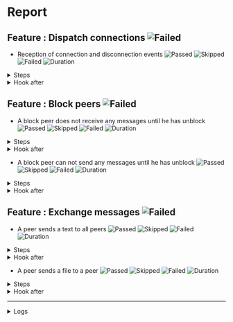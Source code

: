 # Report

## Feature : Dispatch connections ![Failed](https://img.shields.io/badge/Failed-red)

- Reception of connection and disconnection events ![Passed](https://img.shields.io/badge/3-Passed-green) ![Skipped](https://img.shields.io/badge/0-Skipped-yellow) ![Failed](https://img.shields.io/badge/1-Failed-red) ![Duration](https://img.shields.io/badge/17s-81ms-blue)

<details>
<summary>Steps</summary>

  - the following peers are started (line 4) ![Passed](https://img.shields.io/badge/Passed-green) ![Duration](https://img.shields.io/badge/4s-37ms-blue)
  - the peer "P1" connects to "P0" (line 10) ![Passed](https://img.shields.io/badge/Passed-green) ![Duration](https://img.shields.io/badge/6s-11ms-blue)
  - the peer "P0" receives (line 11) ![Passed](https://img.shields.io/badge/Passed-green) ![Duration](https://img.shields.io/badge/3s-721ms-blue)
  - the peer "P1" receives (line 14) ![Failed](https://img.shields.io/badge/Failed-red) ![Duration](https://img.shields.io/badge/3s-310ms-blue)

```
Matched: tests/steps/mod.rs:93:1
Step panicked. Captured output: Peer P1 is not connected with P0
```
</details>



<details>
<summary>Hook after</summary>

- ![Passed](https://img.shields.io/badge/Passed-green) ![Duration](https://img.shields.io/badge/0s-413ms-blue)
</details>



## Feature : Block peers ![Failed](https://img.shields.io/badge/Failed-red)

- A block peer does not receive any messages until he has unblock ![Passed](https://img.shields.io/badge/2-Passed-green) ![Skipped](https://img.shields.io/badge/0-Skipped-yellow) ![Failed](https://img.shields.io/badge/1-Failed-red) ![Duration](https://img.shields.io/badge/13s-458ms-blue)

<details>
<summary>Steps</summary>

  - the following peers are started (line 4) ![Passed](https://img.shields.io/badge/Passed-green) ![Duration](https://img.shields.io/badge/4s-31ms-blue)
  - the peer "P1" connects to "P0" (line 9) ![Passed](https://img.shields.io/badge/Passed-green) ![Duration](https://img.shields.io/badge/0s-12ms-blue)
  - the peer "P1" receives (line 10) ![Failed](https://img.shields.io/badge/Failed-red) ![Duration](https://img.shields.io/badge/9s-414ms-blue)

```
Matched: tests/steps/mod.rs:93:1
Step panicked. Captured output: Peer P1 is not connected with P0
```
</details>



<details>
<summary>Hook after</summary>

- ![Passed](https://img.shields.io/badge/Passed-green) ![Duration](https://img.shields.io/badge/3s-619ms-blue)
</details>


- A block peer can not send any messages until he has unblock ![Passed](https://img.shields.io/badge/2-Passed-green) ![Skipped](https://img.shields.io/badge/0-Skipped-yellow) ![Failed](https://img.shields.io/badge/1-Failed-red) ![Duration](https://img.shields.io/badge/16s-767ms-blue)

<details>
<summary>Steps</summary>

  - the following peers are started (line 48) ![Passed](https://img.shields.io/badge/Passed-green) ![Duration](https://img.shields.io/badge/4s-34ms-blue)
  - the peer "P1" connects to "P0" (line 53) ![Passed](https://img.shields.io/badge/Passed-green) ![Duration](https://img.shields.io/badge/6s-11ms-blue)
  - the peer "P1" receives (line 54) ![Failed](https://img.shields.io/badge/Failed-red) ![Duration](https://img.shields.io/badge/6s-722ms-blue)

```
Matched: tests/steps/mod.rs:93:1
Step panicked. Captured output: Peer P1 is not connected with P0
```
</details>



<details>
<summary>Hook after</summary>

- ![Passed](https://img.shields.io/badge/Passed-green) ![Duration](https://img.shields.io/badge/0s-722ms-blue)
</details>



## Feature : Exchange messages ![Failed](https://img.shields.io/badge/Failed-red)

- A peer sends a text to all peers ![Passed](https://img.shields.io/badge/2-Passed-green) ![Skipped](https://img.shields.io/badge/0-Skipped-yellow) ![Failed](https://img.shields.io/badge/1-Failed-red) ![Duration](https://img.shields.io/badge/13s-45ms-blue)

<details>
<summary>Steps</summary>

  - the following peers are started (line 4) ![Passed](https://img.shields.io/badge/Passed-green) ![Duration](https://img.shields.io/badge/4s-35ms-blue)
  - the peer "P1" connects to "P0" (line 10) ![Passed](https://img.shields.io/badge/Passed-green) ![Duration](https://img.shields.io/badge/3s-7ms-blue)
  - the peer "P0" receives (line 11) ![Failed](https://img.shields.io/badge/Failed-red) ![Duration](https://img.shields.io/badge/6s-2ms-blue)

```
Matched: tests/steps/mod.rs:93:1
Step panicked. Captured output: Peer P0 is not connected with P1
```
</details>



<details>
<summary>Hook after</summary>

- ![Passed](https://img.shields.io/badge/Passed-green) ![Duration](https://img.shields.io/badge/4s-30ms-blue)
</details>


- A peer sends a file to a peer ![Passed](https://img.shields.io/badge/7-Passed-green) ![Skipped](https://img.shields.io/badge/0-Skipped-yellow) ![Failed](https://img.shields.io/badge/1-Failed-red) ![Duration](https://img.shields.io/badge/20s-504ms-blue)

<details>
<summary>Steps</summary>

  - the following peers are started (line 44) ![Passed](https://img.shields.io/badge/Passed-green) ![Duration](https://img.shields.io/badge/4s-35ms-blue)
  - the peer "P1" connects to "P0" (line 50) ![Passed](https://img.shields.io/badge/Passed-green) ![Duration](https://img.shields.io/badge/9s-8ms-blue)
  - the peer "P0" receives (line 51) ![Passed](https://img.shields.io/badge/Passed-green) ![Duration](https://img.shields.io/badge/4s-29ms-blue)
  - the peer "P2" connects to "P0" (line 54) ![Passed](https://img.shields.io/badge/Passed-green) ![Duration](https://img.shields.io/badge/0s-413ms-blue)
  - the peer "P0" receives (line 55) ![Passed](https://img.shields.io/badge/Passed-green) ![Duration](https://img.shields.io/badge/0s-1ms-blue)
  - the peer "P3" connects to "P0" (line 58) ![Passed](https://img.shields.io/badge/Passed-green) ![Duration](https://img.shields.io/badge/0s-1ms-blue)
  - the peer "P0" receives (line 59) ![Passed](https://img.shields.io/badge/Passed-green) ![Duration](https://img.shields.io/badge/0s-11ms-blue)
  - the peer "P2" receives (line 62) ![Failed](https://img.shields.io/badge/Failed-red) ![Duration](https://img.shields.io/badge/3s-1ms-blue)

```
Matched: tests/steps/mod.rs:93:1
Step panicked. Captured output: Peer P2 is not connected with P0
```
</details>



<details>
<summary>Hook after</summary>

- ![Passed](https://img.shields.io/badge/Passed-green) ![Duration](https://img.shields.io/badge/0s-412ms-blue)
</details>


---


<details>
<summary>Logs</summary>

```
2023-10-07T18:03:12.901364Z  INFO rudp2plib::thread: Peer started on port 9000.    
2023-10-07T18:03:13.206729Z  INFO rudp2plib::thread: Peer started on port 9001.    
2023-10-07T18:03:13.286126Z  INFO rudp2plib::thread: Peer started on port 9002.    
2023-10-07T18:03:13.706201Z  INFO rudp2plib::thread: Peer started on port 9003.    
2023-10-07T18:03:13.852464Z  INFO rudp2plib::thread: Peer started on port 9100.    
2023-10-07T18:03:14.005965Z  INFO rudp2plib::thread: Peer started on port 9101.    
2023-10-07T18:03:14.502535Z  INFO rudp2plib::thread: Peer started on port 9102.    
2023-10-07T18:03:14.612294Z  INFO rudp2plib::thread: Peer started on port 9200.    
2023-10-07T18:03:15.108497Z  INFO rudp2plib::thread: Peer started on port 9201.    
2023-10-07T18:03:15.420343Z  INFO rudp2plib::thread: Peer started on port 9202.    
2023-10-07T18:03:15.584137Z  INFO rudp2plib::thread: Peer started on port 9300.    
2023-10-07T18:03:15.840371Z  INFO rudp2plib::thread: Peer started on port 9301.    
2023-10-07T18:03:15.935875Z  INFO rudp2plib::thread: Peer started on port 9302.    
2023-10-07T18:03:16.220526Z  INFO rudp2plib::thread: Peer started on port 9303.    
2023-10-07T18:03:16.384263Z  INFO rudp2plib::thread: Peer started on port 9400.    
2023-10-07T18:03:16.492371Z  INFO rudp2plib::thread: Peer started on port 9401.    
2023-10-07T18:03:16.672254Z  INFO rudp2plib::thread: Peer started on port 9402.    
2023-10-07T18:03:16.820966Z  INFO rudp2plib::thread: Peer started on port 9403.    
2023-10-07T18:03:25.841879Z  INFO rudp2plib::thread: Peer stopped on port 9303.    
2023-10-07T18:03:25.943652Z  INFO rudp2plib::thread: Peer stopped on port 9301.    
2023-10-07T18:03:26.046796Z  INFO rudp2plib::thread: Peer stopped on port 9300.    
2023-10-07T18:03:26.149443Z  INFO rudp2plib::thread: Peer stopped on port 9302.    
2023-10-07T18:03:26.252679Z  INFO rudp2plib::thread: Peer stopped on port 9100.    
2023-10-07T18:03:26.354145Z  INFO rudp2plib::thread: Peer stopped on port 9101.    
2023-10-07T18:03:26.456553Z  INFO rudp2plib::thread: Peer stopped on port 9102.    
2023-10-07T18:03:29.564525Z  INFO rudp2plib::thread: Peer stopped on port 9200.    
2023-10-07T18:03:29.665188Z  INFO rudp2plib::thread: Peer stopped on port 9201.    
2023-10-07T18:03:29.767302Z  INFO rudp2plib::thread: Peer stopped on port 9202.    
2023-10-07T18:03:29.872214Z  INFO rudp2plib::thread: Peer stopped on port 9000.    
2023-10-07T18:03:29.977009Z  INFO rudp2plib::thread: Peer stopped on port 9001.    
2023-10-07T18:03:30.079446Z  INFO rudp2plib::thread: Peer stopped on port 9003.    
2023-10-07T18:03:30.181398Z  INFO rudp2plib::thread: Peer stopped on port 9002.    
2023-10-07T18:03:12.901364Z  INFO rudp2plib::thread: Peer started on port 9000.    
2023-10-07T18:03:13.206729Z  INFO rudp2plib::thread: Peer started on port 9001.    
2023-10-07T18:03:13.286126Z  INFO rudp2plib::thread: Peer started on port 9002.    
2023-10-07T18:03:13.706201Z  INFO rudp2plib::thread: Peer started on port 9003.    
2023-10-07T18:03:13.852464Z  INFO rudp2plib::thread: Peer started on port 9100.    
2023-10-07T18:03:14.005965Z  INFO rudp2plib::thread: Peer started on port 9101.    
2023-10-07T18:03:14.502535Z  INFO rudp2plib::thread: Peer started on port 9102.    
2023-10-07T18:03:14.612294Z  INFO rudp2plib::thread: Peer started on port 9200.    
2023-10-07T18:03:15.108497Z  INFO rudp2plib::thread: Peer started on port 9201.    
2023-10-07T18:03:15.420343Z  INFO rudp2plib::thread: Peer started on port 9202.    
2023-10-07T18:03:15.584137Z  INFO rudp2plib::thread: Peer started on port 9300.    
2023-10-07T18:03:15.840371Z  INFO rudp2plib::thread: Peer started on port 9301.    
2023-10-07T18:03:15.935875Z  INFO rudp2plib::thread: Peer started on port 9302.    
2023-10-07T18:03:16.220526Z  INFO rudp2plib::thread: Peer started on port 9303.    
2023-10-07T18:03:16.384263Z  INFO rudp2plib::thread: Peer started on port 9400.    
2023-10-07T18:03:16.492371Z  INFO rudp2plib::thread: Peer started on port 9401.    
2023-10-07T18:03:16.672254Z  INFO rudp2plib::thread: Peer started on port 9402.    
2023-10-07T18:03:16.820966Z  INFO rudp2plib::thread: Peer started on port 9403.    
2023-10-07T18:03:25.841879Z  INFO rudp2plib::thread: Peer stopped on port 9303.    
2023-10-07T18:03:25.943652Z  INFO rudp2plib::thread: Peer stopped on port 9301.    
2023-10-07T18:03:26.046796Z  INFO rudp2plib::thread: Peer stopped on port 9300.    
2023-10-07T18:03:26.149443Z  INFO rudp2plib::thread: Peer stopped on port 9302.    
2023-10-07T18:03:26.252679Z  INFO rudp2plib::thread: Peer stopped on port 9100.    
2023-10-07T18:03:26.354145Z  INFO rudp2plib::thread: Peer stopped on port 9101.    
2023-10-07T18:03:26.456553Z  INFO rudp2plib::thread: Peer stopped on port 9102.    
2023-10-07T18:03:29.564525Z  INFO rudp2plib::thread: Peer stopped on port 9200.    
2023-10-07T18:03:29.665188Z  INFO rudp2plib::thread: Peer stopped on port 9201.    
2023-10-07T18:03:29.767302Z  INFO rudp2plib::thread: Peer stopped on port 9202.    
2023-10-07T18:03:29.872214Z  INFO rudp2plib::thread: Peer stopped on port 9000.    
2023-10-07T18:03:29.977009Z  INFO rudp2plib::thread: Peer stopped on port 9001.    
2023-10-07T18:03:30.079446Z  INFO rudp2plib::thread: Peer stopped on port 9003.    
2023-10-07T18:03:30.181398Z  INFO rudp2plib::thread: Peer stopped on port 9002.    
2023-10-07T18:03:12.901364Z  INFO rudp2plib::thread: Peer started on port 9000.    
2023-10-07T18:03:13.206729Z  INFO rudp2plib::thread: Peer started on port 9001.    
2023-10-07T18:03:13.286126Z  INFO rudp2plib::thread: Peer started on port 9002.    
2023-10-07T18:03:13.706201Z  INFO rudp2plib::thread: Peer started on port 9003.    
2023-10-07T18:03:13.852464Z  INFO rudp2plib::thread: Peer started on port 9100.    
2023-10-07T18:03:14.005965Z  INFO rudp2plib::thread: Peer started on port 9101.    
2023-10-07T18:03:14.502535Z  INFO rudp2plib::thread: Peer started on port 9102.    
2023-10-07T18:03:14.612294Z  INFO rudp2plib::thread: Peer started on port 9200.    
2023-10-07T18:03:15.108497Z  INFO rudp2plib::thread: Peer started on port 9201.    
2023-10-07T18:03:15.420343Z  INFO rudp2plib::thread: Peer started on port 9202.    
2023-10-07T18:03:15.584137Z  INFO rudp2plib::thread: Peer started on port 9300.    
2023-10-07T18:03:15.840371Z  INFO rudp2plib::thread: Peer started on port 9301.    
2023-10-07T18:03:15.935875Z  INFO rudp2plib::thread: Peer started on port 9302.    
2023-10-07T18:03:16.220526Z  INFO rudp2plib::thread: Peer started on port 9303.    
2023-10-07T18:03:16.384263Z  INFO rudp2plib::thread: Peer started on port 9400.    
2023-10-07T18:03:16.492371Z  INFO rudp2plib::thread: Peer started on port 9401.    
2023-10-07T18:03:16.672254Z  INFO rudp2plib::thread: Peer started on port 9402.    
2023-10-07T18:03:16.820966Z  INFO rudp2plib::thread: Peer started on port 9403.    
2023-10-07T18:03:25.841879Z  INFO rudp2plib::thread: Peer stopped on port 9303.    
2023-10-07T18:03:25.943652Z  INFO rudp2plib::thread: Peer stopped on port 9301.    
2023-10-07T18:03:26.046796Z  INFO rudp2plib::thread: Peer stopped on port 9300.    
2023-10-07T18:03:26.149443Z  INFO rudp2plib::thread: Peer stopped on port 9302.    
2023-10-07T18:03:26.252679Z  INFO rudp2plib::thread: Peer stopped on port 9100.    
2023-10-07T18:03:26.354145Z  INFO rudp2plib::thread: Peer stopped on port 9101.    
2023-10-07T18:03:26.456553Z  INFO rudp2plib::thread: Peer stopped on port 9102.    
2023-10-07T18:03:29.564525Z  INFO rudp2plib::thread: Peer stopped on port 9200.    
2023-10-07T18:03:29.665188Z  INFO rudp2plib::thread: Peer stopped on port 9201.    
2023-10-07T18:03:29.767302Z  INFO rudp2plib::thread: Peer stopped on port 9202.    
2023-10-07T18:03:29.872214Z  INFO rudp2plib::thread: Peer stopped on port 9000.    
2023-10-07T18:03:29.977009Z  INFO rudp2plib::thread: Peer stopped on port 9001.    
2023-10-07T18:03:30.079446Z  INFO rudp2plib::thread: Peer stopped on port 9003.    
2023-10-07T18:03:30.181398Z  INFO rudp2plib::thread: Peer stopped on port 9002.    
2023-10-07T18:03:12.901364Z  INFO rudp2plib::thread: Peer started on port 9000.    
2023-10-07T18:03:13.206729Z  INFO rudp2plib::thread: Peer started on port 9001.    
2023-10-07T18:03:13.286126Z  INFO rudp2plib::thread: Peer started on port 9002.    
2023-10-07T18:03:13.706201Z  INFO rudp2plib::thread: Peer started on port 9003.    
2023-10-07T18:03:13.852464Z  INFO rudp2plib::thread: Peer started on port 9100.    
2023-10-07T18:03:14.005965Z  INFO rudp2plib::thread: Peer started on port 9101.    
2023-10-07T18:03:14.502535Z  INFO rudp2plib::thread: Peer started on port 9102.    
2023-10-07T18:03:14.612294Z  INFO rudp2plib::thread: Peer started on port 9200.    
2023-10-07T18:03:15.108497Z  INFO rudp2plib::thread: Peer started on port 9201.    
2023-10-07T18:03:15.420343Z  INFO rudp2plib::thread: Peer started on port 9202.    
2023-10-07T18:03:15.584137Z  INFO rudp2plib::thread: Peer started on port 9300.    
2023-10-07T18:03:15.840371Z  INFO rudp2plib::thread: Peer started on port 9301.    
2023-10-07T18:03:15.935875Z  INFO rudp2plib::thread: Peer started on port 9302.    
2023-10-07T18:03:16.220526Z  INFO rudp2plib::thread: Peer started on port 9303.    
2023-10-07T18:03:16.384263Z  INFO rudp2plib::thread: Peer started on port 9400.    
2023-10-07T18:03:16.492371Z  INFO rudp2plib::thread: Peer started on port 9401.    
2023-10-07T18:03:16.672254Z  INFO rudp2plib::thread: Peer started on port 9402.    
2023-10-07T18:03:16.820966Z  INFO rudp2plib::thread: Peer started on port 9403.    
2023-10-07T18:03:25.841879Z  INFO rudp2plib::thread: Peer stopped on port 9303.    
2023-10-07T18:03:25.943652Z  INFO rudp2plib::thread: Peer stopped on port 9301.    
2023-10-07T18:03:26.046796Z  INFO rudp2plib::thread: Peer stopped on port 9300.    
2023-10-07T18:03:26.149443Z  INFO rudp2plib::thread: Peer stopped on port 9302.    
2023-10-07T18:03:26.252679Z  INFO rudp2plib::thread: Peer stopped on port 9100.    
2023-10-07T18:03:26.354145Z  INFO rudp2plib::thread: Peer stopped on port 9101.    
2023-10-07T18:03:26.456553Z  INFO rudp2plib::thread: Peer stopped on port 9102.    
2023-10-07T18:03:29.564525Z  INFO rudp2plib::thread: Peer stopped on port 9200.    
2023-10-07T18:03:29.665188Z  INFO rudp2plib::thread: Peer stopped on port 9201.    
2023-10-07T18:03:29.767302Z  INFO rudp2plib::thread: Peer stopped on port 9202.    
2023-10-07T18:03:29.872214Z  INFO rudp2plib::thread: Peer stopped on port 9000.    
2023-10-07T18:03:29.977009Z  INFO rudp2plib::thread: Peer stopped on port 9001.    
2023-10-07T18:03:30.079446Z  INFO rudp2plib::thread: Peer stopped on port 9003.    
2023-10-07T18:03:30.181398Z  INFO rudp2plib::thread: Peer stopped on port 9002.    
2023-10-07T18:03:12.901364Z  INFO rudp2plib::thread: Peer started on port 9000.    
2023-10-07T18:03:13.206729Z  INFO rudp2plib::thread: Peer started on port 9001.    
2023-10-07T18:03:13.286126Z  INFO rudp2plib::thread: Peer started on port 9002.    
2023-10-07T18:03:13.706201Z  INFO rudp2plib::thread: Peer started on port 9003.    
2023-10-07T18:03:13.852464Z  INFO rudp2plib::thread: Peer started on port 9100.    
2023-10-07T18:03:14.005965Z  INFO rudp2plib::thread: Peer started on port 9101.    
2023-10-07T18:03:14.502535Z  INFO rudp2plib::thread: Peer started on port 9102.    
2023-10-07T18:03:14.612294Z  INFO rudp2plib::thread: Peer started on port 9200.    
2023-10-07T18:03:15.108497Z  INFO rudp2plib::thread: Peer started on port 9201.    
2023-10-07T18:03:15.420343Z  INFO rudp2plib::thread: Peer started on port 9202.    
2023-10-07T18:03:15.584137Z  INFO rudp2plib::thread: Peer started on port 9300.    
2023-10-07T18:03:15.840371Z  INFO rudp2plib::thread: Peer started on port 9301.    
2023-10-07T18:03:15.935875Z  INFO rudp2plib::thread: Peer started on port 9302.    
2023-10-07T18:03:16.220526Z  INFO rudp2plib::thread: Peer started on port 9303.    
2023-10-07T18:03:16.384263Z  INFO rudp2plib::thread: Peer started on port 9400.    
2023-10-07T18:03:16.492371Z  INFO rudp2plib::thread: Peer started on port 9401.    
2023-10-07T18:03:16.672254Z  INFO rudp2plib::thread: Peer started on port 9402.    
2023-10-07T18:03:16.820966Z  INFO rudp2plib::thread: Peer started on port 9403.    
2023-10-07T18:03:25.841879Z  INFO rudp2plib::thread: Peer stopped on port 9303.    
2023-10-07T18:03:25.943652Z  INFO rudp2plib::thread: Peer stopped on port 9301.    
2023-10-07T18:03:26.046796Z  INFO rudp2plib::thread: Peer stopped on port 9300.    
2023-10-07T18:03:26.149443Z  INFO rudp2plib::thread: Peer stopped on port 9302.    
2023-10-07T18:03:26.252679Z  INFO rudp2plib::thread: Peer stopped on port 9100.    
2023-10-07T18:03:26.354145Z  INFO rudp2plib::thread: Peer stopped on port 9101.    
2023-10-07T18:03:26.456553Z  INFO rudp2plib::thread: Peer stopped on port 9102.    
2023-10-07T18:03:29.564525Z  INFO rudp2plib::thread: Peer stopped on port 9200.    
2023-10-07T18:03:29.665188Z  INFO rudp2plib::thread: Peer stopped on port 9201.    
2023-10-07T18:03:29.767302Z  INFO rudp2plib::thread: Peer stopped on port 9202.    
2023-10-07T18:03:29.872214Z  INFO rudp2plib::thread: Peer stopped on port 9000.    
2023-10-07T18:03:29.977009Z  INFO rudp2plib::thread: Peer stopped on port 9001.    
2023-10-07T18:03:30.079446Z  INFO rudp2plib::thread: Peer stopped on port 9003.    
2023-10-07T18:03:30.181398Z  INFO rudp2plib::thread: Peer stopped on port 9002.    
2023-10-07T18:03:33.309265Z  INFO rudp2plib::thread: Peer stopped on port 9400.    
2023-10-07T18:03:33.406182Z  INFO rudp2plib::thread: Peer stopped on port 9402.    
2023-10-07T18:03:33.508287Z  INFO rudp2plib::thread: Peer stopped on port 9403.    
2023-10-07T18:03:33.609426Z  INFO rudp2plib::thread: Peer stopped on port 9401.    

```
</details>


